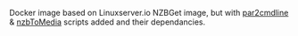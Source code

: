 Docker image based on Linuxserver.io NZBGet image, but with [par2cmdline](https://github.com/Parchive/par2cmdline) & [nzbToMedia](https://github.com/clinton-hall/nzbToMedia) scripts added and their dependancies.